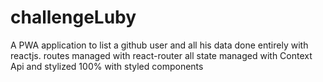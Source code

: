 # challengeLuby
A PWA application to list a github user and all his data done entirely with reactjs. routes managed with react-router all state managed with Context Api and stylized 100% with styled components
